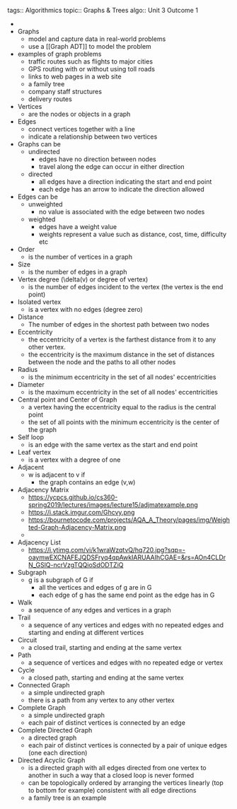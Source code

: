 tags:: Algorithmics
topic:: Graphs & Trees
algo:: Unit 3 Outcome 1

-
- Graphs
	- model and capture data in real-world problems
	- use a [[Graph ADT]] to model the problem
- examples of graph problems
	- traffic routes such as flights to major cities
	- GPS routing with or without using toll roads
	- links to web pages in a web site
	- a family tree
	- company staff structures
	- delivery routes
- Vertices
	- are the nodes or objects in a graph
- Edges
	- connect vertices together with a line
	- indicate a relationship between two vertices
- Graphs can be
	- undirected
		- edges have no direction between nodes
		- travel along the edge can occur in either direction
	- directed
		- all edges have a direction indicating the start and end point
		- each edge has an arrow to indicate the direction allowed
- Edges can be
	- unweighted
		- no value is associated with the edge between two nodes
	- weighted
		- edges have a weight value
		- weights represent a value such as distance, cost, time, difficulty etc
- Order
	- is the number of vertices in a graph
- Size
	- is the number of edges in a graph
- Vertex degree (\delta(v) or  degree of vertex)
	- is the number of edges incident to the vertex (the vertex is the end point)
- Isolated vertex
	- is a vertex with no edges (degree zero)
- Distance
	- The number of edges in the shortest path between two nodes
- Eccentricity
	- the eccentricity of a vertex is the farthest distance from it to any other vertex.
	- the eccentricity is the maximum distance in the set of distances between the node and the paths to all other nodes
- Radius
	- is the minimum eccentricity in the set of all nodes' eccentricities
- Diameter
	- is the maximum eccentricity in the set of all nodes' eccentricities
- Central point and Center of Graph
	- a vertex having the eccentricity equal to the radius is the central point
	- the set of all points with the minimum eccentricity is the center of the graph
- Self loop
	- is an edge with the same vertex as the start and end point
- Leaf vertex
	- is a vertex with a degree of one
- Adjacent
	- w is adjacent to v if
		- the graph contains an edge (v,w)
- Adjacency Matrix
	- https://ycpcs.github.io/cs360-spring2019/lectures/images/lecture15/adjmatexample.png
	- https://i.stack.imgur.com/Ghcvy.png
	- https://bournetocode.com/projects/AQA_A_Theory/pages/img/Weighted-Graph-Adjacency-Matrix.png
	-
- Adjacency List
	- https://i.ytimg.com/vi/k1wraWzqtvQ/hq720.jpg?sqp=-oaymwEXCNAFEJQDSFryq4qpAwkIARUAAIhCGAE=&rs=AOn4CLDrN_GSlQ-ncrVzgTQQioSdODTZiQ
- Subgraph
	- g is a subgraph of G if
		- all the vertices and edges of g are in G
		- each edge of g has the same end point as the edge has in G
- Walk
	- a sequence of any edges and vertices in a graph
- Trail
	- a sequence of any vertices and edges with no repeated edges and starting and ending at different vertices
- Circuit
	- a closed trail, starting and ending at the same vertex
- Path
	- a sequence of vertices and edges with no repeated edge or vertex
- Cycle
	- a closed path, starting and ending at the same vertex
- Connected Graph
	- a simple undirected graph
	- there is a path from any vertex to any other vertex
- Complete Graph
	- a simple undirected graph
	- each pair of distinct vertices is connected by an edge
- Complete Directed Graph
	- a directed graph
	- each pair of distinct vertices is connected by a pair of unique edges (one each direction)
- Directed Acyclic Graph
	- is a directed graph with all edges directed from one vertex to another in such a way that a closed loop is never formed
	- can be topologically ordered by arranging the vertices linearly (top to bottom for example) consistent with all edge directions
	- a family tree is an example